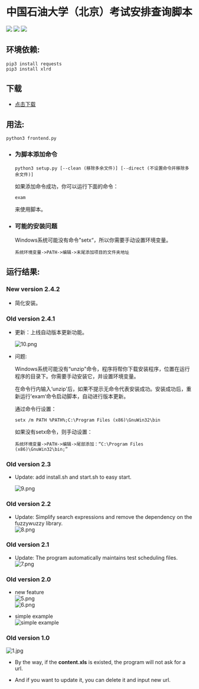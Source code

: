 # 中国石油大学（北京）考试安排查询脚本  

[![](https://img.shields.io/badge/author-RhythmLian-blue)](https://img.shields.io/badge/author-RhythmLian-blue)
[![](https://img.shields.io/badge/version-2.4.2-green)](https://img.shields.io/badge/version-2.4.2-green)
[![](https://img.shields.io/badge/License-MIT-yellow)](https://img.shields.io/badge/License-MIT-yellow)

## 环境依赖:
```shell
pip3 install requests
pip3 install xlrd
```

## 下载
  - [点击下载](https://github.com/Rhythmicc/CUP_EXAM/archive/master.zip)

## 用法:
```shell
python3 frontend.py
```

- ### 为脚本添加命令

  ```shell
  python3 setup.py [--clean (移除多余文件)] [--direct (不设置命令并移除多余文件)]
  ```

  如果添加命令成功，你可以运行下面的命令：

  ```
  exam
  ```

  来使用脚本。

- ### 可能的安装问题
  Windows系统可能没有命令”setx“，所以你需要手动设置环境变量。

  ```
  系统环境变量->PATH->编辑->末尾添加项目的文件夹地址
  ```


## 运行结果:  

### New version 2.4.2

- 简化安装。

### Old version 2.4.1

- 更新：上线自动版本更新功能。

  ![10.png](./img/10.png)

- 问题:

  Windows系统可能没有“unzip"命令，程序将帮你下载安装程序，位置在运行程序的目录下。你需要手动安装它，并设置环境变量。

  在命令行内输入‘unzip'后，如果不提示无命令代表安装成功。安装成功后，重新运行’exam‘命令启动脚本，自动进行版本更新。

  通过命令行设置：
  
  ```shell
  setx /m PATH %PATH%;C:\Program Files (x86)\GnuWin32\bin
  ```

  如果没有setx命令，则手动设置：
  
  ```shell
  系统环境变量->PATH->编辑->尾部添加：“C:\Program Files (x86)\GnuWin32\bin;”
  ```

### Old version 2.3

- Update: add install.sh and start.sh to easy start.

  ![9.png](./img/9.png)

### Old version 2.2
- Update: Simplify search expressions and remove the dependency on the fuzzywuzzy library.   
  ![8.png](./img/8.png) 

### Old version 2.1
- Update: The program automatically maintains test scheduling files.  
  ![7.png](./img/7.png)  

### Old version 2.0  
- new feature  
  ![5.png](./img/5.png)  
  ![6.png](./img/6.png)  



- simple example  
  ![simple example](./img/4.png)  

### Old version 1.0  
![1.jpg](./img/1.jpg)  

- By the way, if the **content.xls** is existed, the program will not ask for a url. 

- And if you want to update it, you can delete it and input new url. 